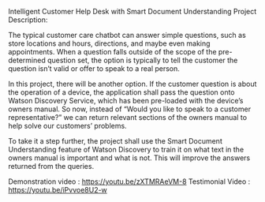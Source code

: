 Intelligent Customer Help Desk with Smart Document Understanding
Project Description:

The typical customer care chatbot can answer simple questions, such as store locations and hours, directions, and maybe even making 
appointments. When a question falls outside of the scope of the pre-determined question set, the option is typically to tell the 
customer the question isn’t valid or offer to speak to a real person.

In this project, there will be another option. If the customer question is about the operation of a device, the application shall 
pass the question onto Watson Discovery Service, which has been pre-loaded with the device’s owners manual. So now, instead of 
“Would you like to speak to a customer representative?” we can return relevant sections of the owners manual to help solve our customers’ 
problems.

To take it a step further, the project shall use the Smart Document Understanding feature of Watson Discovery to train it on what text 
in the owners manual is important and what is not. This will improve the answers returned from the queries.

Demonstration video : https://youtu.be/zXTMRAeVM-8
Testimonial Video : https://youtu.be/iPvvoe8U2-w
